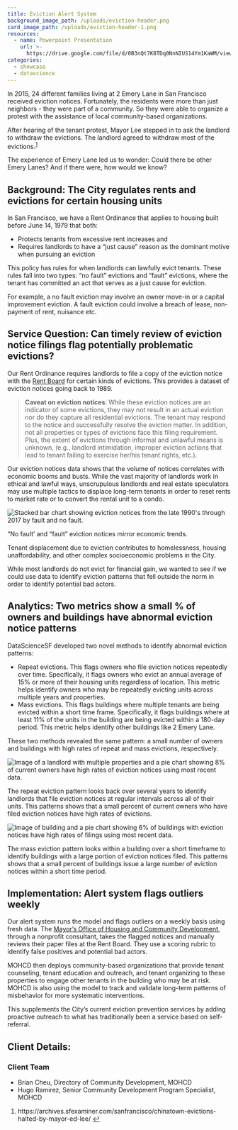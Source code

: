```yaml
---
title: Eviction Alert System
background_image_path: /uploads/eviction-header.png
card_image_path: /uploads/eviction-header-1.png
resources:
  - name: Powerpoint Presentation
    url: >-
      https://drive.google.com/file/d/0B3nQt7K8TDq0NnNIUS14Ym1KaWM/view?usp=sharing
categories:
  - showcase
  - datascience
---
```



In 2015, 24 different families living at 2 Emery Lane in San Francisco received eviction notices. Fortunately, the residents were more than just neighbors - they were part of a community. So they were able to organize a protest with the assistance of local community-based organizations.

After hearing of the tenant protest, Mayor Lee stepped in to ask the landlord to withdraw the evictions. The landlord agreed to withdraw most of the evictions.<sup id="fnref:1"><a class="footnote" href="#fn:1">1</a></sup>

The experience of Emery Lane led us to wonder: Could there be other Emery Lanes? And if there were, how would we know?

## Background: The City regulates rents and evictions for certain housing units

In San Francisco, we have a Rent Ordinance that applies to housing built before June 14, 1979 that both:

* Protects tenants from excessive rent increases and
* Requires landlords to have a “just cause” reason as the dominant motive when pursuing an eviction

This policy has rules for when landlords can lawfully evict tenants. These rules fall into two types: “no fault” evictions and “fault” evictions, where the tenant has committed an act that serves as a just cause for eviction.

For example, a no fault eviction may involve an owner move-in or a capital improvement eviction. A fault eviction could involve a breach of lease, non-payment of rent, nuisance etc.

## Service Question: Can timely review of eviction notice filings flag potentially problematic evictions?

Our Rent Ordinance requires landlords to file a copy of the eviction notice with the [Rent Board](sfrb.org) for certain kinds of evictions. This provides a dataset of eviction notices going back to 1989.

> **Caveat on eviction notices**: While these eviction notices are an indicator of some evictions, they may not result in an actual eviction nor do they capture all residential evictions. The tenant may respond to the notice and successfully resolve the eviction matter. In addition, not all properties or types of evictions face this filing requirement. Plus, the extent of evictions through informal and unlawful means is unknown, (e.g., landlord intimidation, improper eviction actions that lead to tenant failing to exercise her/his tenant rights, etc.).

Our eviction notices data shows that the volume of notices correlates with economic booms and busts. While the vast majority of landlords work in ethical and lawful ways, unscrupulous landlords and real estate speculators may use multiple tactics to displace long-term tenants in order to reset rents to market rate or to convert the rental unit to a condo.

![Stacked bar chart showing eviction notices from the late 1990's through 2017 by fault and no fault.](/uploads/versions/evict-chart---no-fault-fault---x----990-568x---.jpg)

<figcaption>&ldquo;No fault&rsquo; and &ldquo;fault&rdquo; eviction notices mirror economic trends.</figcaption>

Tenant displacement due to eviction contributes to homelessness, housing unaffordability, and other complex socioeconomic problems in the City.

While most landlords do not evict for financial gain, we wanted to see if we could use data to identify eviction patterns that fell outside the norm in order to identify potential bad actors.

## Analytics: Two metrics show a small % of owners and buildings have abnormal eviction notice patterns

DataScienceSF developed two novel methods to identify abnormal eviction patterns:

* Repeat evictions. This flags owners who file eviction notices repeatedly over time. Specifically, it flags owners who evict an annual average of 15% or more of their housing units regardless of location. This metric helps identify owners who may be repeatedly evicting units across multiple years and properties.
* Mass evictions. This flags buildings where multiple tenants are being evicted within a short time frame. Specifically, it flags buildings where at least 11% of the units in the building are being evicted within a 180-day period. This metric helps identify other buildings like 2 Emery Lane.

These two methods revealed the same pattern: a small number of owners and buildings with high rates of repeat and mass evictions, respectively.

![Image of a landlord with multiple properties and a pie chart showing 8% of current owners have high rates of eviction notices using most recent data.](/uploads/versions/evictions-repeatpattern---x----942-415x---.PNG)

<figcaption>The repeat eviction pattern looks back over several years to identify landlords that file eviction notices at regular intervals across all of their units. This patterns shows that a small percent of current owners who have filed eviction notices have high rates of evictions.</figcaption>

![Image of building and a pie chart showing 6% of buildings with eviction notices have high rates of filings using most recent data.](/uploads/versions/evictions-masspattern---x----1007-405x---.PNG)

<figcaption>The mass eviction pattern looks within a building over a short timeframe to identify buildings with a large portion of eviction notices filed. This patterns shows that a small percent of buildings issue a large number of eviction notices within a short time period.</figcaption>

## Implementation: Alert system flags outliers weekly

Our alert system runs the model and flags outliers on a weekly basis using fresh data. The [Mayor’s Office of Housing and Community Development](http://sfmohcd.org/), through a nonprofit consultant, takes the flagged notices and manually reviews their paper files at the Rent Board. They use a scoring rubric to identify false positives and potential bad actors.

MOHCD then deploys community-based organizations that provide tenant counseling, tenant education and outreach, and tenant organizing to these properties to engage other tenants in the building who may be at risk. MOHCD is also using the model to track and validate long-term patterns of misbehavior for more systematic interventions.

This supplements the City’s current eviction prevention services by adding proactive outreach to what has traditionally been a service based on self-referral.

## Client Details:

### Client Team

* Brian Cheu, Directory of Community Development, MOHCD
* Hugo Ramirez, Senior Community Development Program Specialist, MOHCD

<div class="footnotes"><ol><li id="fn:1"><p>https://archives.sfexaminer.com/sanfrancisco/chinatown-evictions-halted-by-mayor-ed-lee/ <a class="reversefootnote" href="#fnref:1">↩</a></p></li></ol></div>